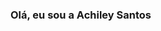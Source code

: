 ### Olá, eu sou a Achiley Santos

<!--
**Achiley/Achiley** is a ✨ _special_ ✨ repository because its `README.md` (this file) appears on your GitHub profile.

Here are some ideas to get you started:
- 🌱 Estudando JavaScript
- 📫 Contate-me no e-mail: santosachiley@gmail.com
- 😄 Pronouns: ela/dela

<div align="center">
  <a href="https://github.com/Achiley">
  <img height="180em" src="https://github-readme-stats.vercel.app/api?username=Achiley&show_icons=falsetheme=dracula&include_all_commits=true&count_private=true"/>
  <img height="180em" src="https://github-readme-stats.vercel.app/api/top-langs/?username=Achiley&layout=compact&langs_count=7&theme=dracula"/>
</div>
